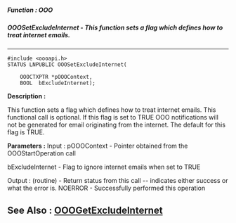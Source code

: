##### Function : OOO
##### OOOSetExcludeInternet - This function sets a flag which defines how to treat internet emails. 
---
```
#include <oooapi.h>
STATUS LNPUBLIC OOOSetExcludeInternet(

	OOOCTXPTR *pOOOContext,
	BOOL  bExcludeInternet);
```
**Description :**

This function sets a flag which defines how to treat internet emails.  This 
functional call is optional.   If this flag is set to TRUE OOO notifications 
will not be generated for email originating from the internet.  The default for 
this flag is TRUE.

**Parameters :**
Input :
pOOOContext  -  Pointer obtained from the OOOStartOperation call

bExcludeInternet  -  Flag to ignore internet emails when set to TRUE

Output :
(routine)  -  Return status from this call -- indicates either success or what the error is. 
NOERROR - Successfully performed this operation



**See Also :**
[OOOGetExcludeInternet](/reference/Func/OOOGetExcludeInternet)
---
